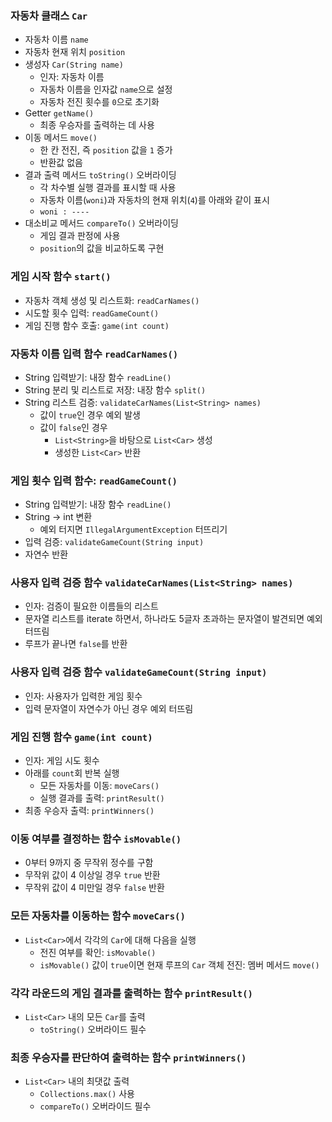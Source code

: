 ### 자동차 클래스 `Car`
* 자동차 이름 `name`
* 자동차 현재 위치 `position`
* 생성자 `Car(String name)`
  * 인자: 자동차 이름
  * 자동차 이름을 인자값 `name`으로 설정
  * 자동차 전진 횟수를 `0`으로 초기화
* Getter `getName()`
  * 최종 우승자를 출력하는 데 사용
* 이동 메서드 `move()`
  * 한 칸 전진, 즉 `position` 값을 `1` 증가
  * 반환값 없음
* 결과 출력 메서드 `toString()` 오버라이딩
  * 각 차수별 실행 결과를 표시할 때 사용
  * 자동차 이름(`woni`)과 자동차의 현재 위치(`4`)를 아래와 같이 표시
  * `woni : ----`
* 대소비교 메서드 `compareTo()` 오버라이딩
  * 게임 결과 판정에 사용
  * `position`의 값을 비교하도록 구현

### 게임 시작 함수 `start()`
* 자동차 객체 생성 및 리스트화: `readCarNames()`
* 시도할 횟수 입력: `readGameCount()`
* 게임 진행 함수 호출: `game(int count)`

### 자동차 이름 입력 함수 `readCarNames()`
* String 입력받기: 내장 함수 `readLine()`
* String 분리 및 리스트로 저장: 내장 함수 `split()`
* String 리스트 검증: `validateCarNames(List<String> names)`
  * 값이 `true`인 경우 예외 발생
  * 값이 `false`인 경우
    * `List<String>`을 바탕으로 `List<Car>` 생성
    * 생성한 `List<Car>` 반환

### 게임 횟수 입력 함수: `readGameCount()`
* String 입력받기: 내장 함수 `readLine()`
* String -> int 변환
  * 예외 터지면 `IllegalArgumentException` 터뜨리기
* 입력 검증: `validateGameCount(String input)`
* 자연수 반환

### 사용자 입력 검증 함수 `validateCarNames(List<String> names)`
* 인자: 검증이 필요한 이름들의 리스트
* 문자열 리스트를 iterate 하면서, 하나라도 5글자 초과하는 문자열이 발견되면 예외 터뜨림
* 루프가 끝나면 `false`를 반환

### 사용자 입력 검증 함수 `validateGameCount(String input)`
* 인자: 사용자가 입력한 게임 횟수
* 입력 문자열이 자연수가 아닌 경우 예외 터뜨림

### 게임 진행 함수 `game(int count)`
* 인자: 게임 시도 횟수
* 아래를 `count`회 반복 실행
  * 모든 자동차를 이동: `moveCars()`
  * 실행 결과를 출력: `printResult()`
* 최종 우승자 출력: `printWinners()`

### 이동 여부를 결정하는 함수 `isMovable()`
* 0부터 9까지 중 무작위 정수를 구함
* 무작위 값이 4 이상일 경우 `true` 반환
* 무작위 값이 4 미만일 경우 `false` 반환

### 모든 자동차를 이동하는 함수 `moveCars()`
* `List<Car>`에서 각각의 `Car`에 대해 다음을 실행
  * 전진 여부를 확인: `isMovable()`
  * `isMovable()` 값이 `true`이면 현재 루프의 `Car` 객체 전진: 멤버 메서드 `move()`

### 각각 라운드의 게임 결과를 출력하는 함수 `printResult()`
* `List<Car>` 내의 모든 `Car`를 출력
  * `toString()` 오버라이드 필수

### 최종 우승자를 판단하여 출력하는 함수 `printWinners()`
* `List<Car>` 내의 최댓값 출력
  * `Collections.max()` 사용
  * `compareTo()` 오버라이드 필수